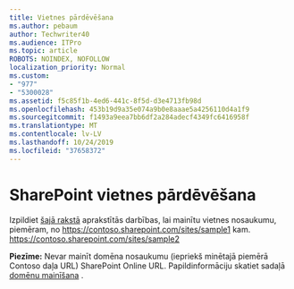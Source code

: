 ```yaml
---
title: Vietnes pārdēvēšana
ms.author: pebaum
author: Techwriter40
ms.audience: ITPro
ms.topic: article
ROBOTS: NOINDEX, NOFOLLOW
localization_priority: Normal
ms.custom:
- "977"
- "5300028"
ms.assetid: f5c85f1b-4ed6-441c-8f5d-d3e4713fb98d
ms.openlocfilehash: 453b19d9a35e074a9b0e8aaae5a4256110d4a1f9
ms.sourcegitcommit: f1493a9eea7bb6df2a284adecf4349fc6416958f
ms.translationtype: MT
ms.contentlocale: lv-LV
ms.lasthandoff: 10/24/2019
ms.locfileid: "37658372"
---
```

# <a name="rename-a-sharepoint-site"></a>SharePoint vietnes pārdēvēšana

Izpildiet [šajā rakstā](https://docs.microsoft.com/sharepoint/change-site-address) aprakstītās darbības, lai mainītu vietnes nosaukumu, piemēram, no https://contoso.sharepoint.com/sites/sample1 kam. https://contoso.sharepoint.com/sites/sample2

**Piezīme:** Nevar mainīt domēna nosaukumu (iepriekš minētajā piemērā Contoso daļa URL) SharePoint Online URL. Papildinformāciju skatiet sadaļā [domēnu mainīšana](https://go.microsoft.com/fwlink/?Linkid=2018696) .
  